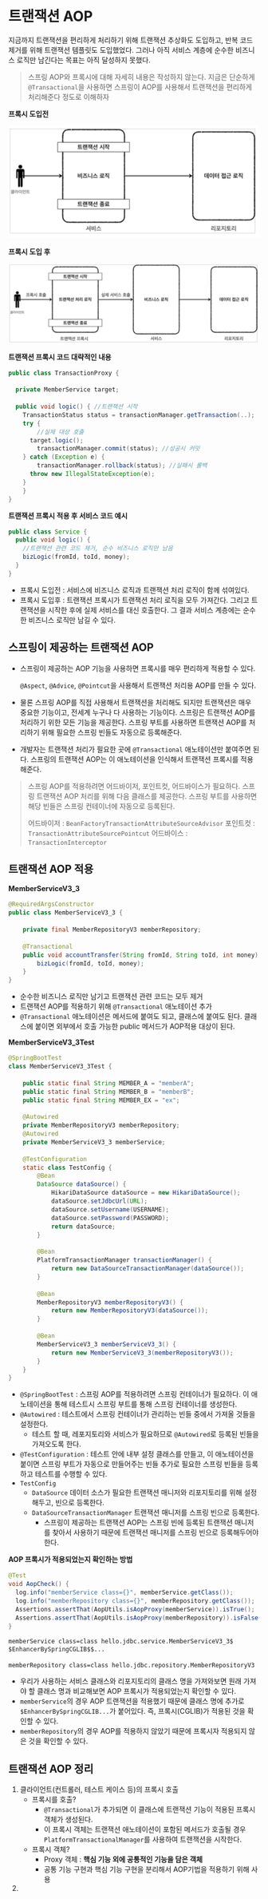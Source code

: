 # 트랜잭션 AOP

지금까지 트랜잭션을 편리하게 처리하기 위해 트랜잭션 추상화도 도입하고, 반복 코드 제거를 위해 트랜잭션 템플릿도 도입했었다. 그러나 아직 서비스 계층에 순수한 비즈니스 로직만 남긴다는 목표는 아직 달성하지 못했다.



> 스프링 AOP와 프록시에 대해 자세히 내용은 작성하지 않는다.
> 지금은 단순하게 `@Transactional`을 사용하면 스프링이 AOP를 사용해서 트랜잭션을 편리하게 처리해준다 정도로 이해하자



**프록시 도입전**

![image-20220523164351233](../../md-images/image-20220523164351233.png)

**프록시 도입 후**

![image-20220523164345609](../../md-images/image-20220523164345609.png)



**트랜잭션 프록시 코드 대략적인 내용**

~~~java
public class TransactionProxy {
  
  private MemberService target;
  
  public void logic() { //트랜잭션 시작
    TransactionStatus status = transactionManager.getTransaction(..);
    try {
	  	//실제 대상 호출 
      target.logic();
	  	transactionManager.commit(status); //성공시 커밋 
    } catch (Exception e) {
	  	transactionManager.rollback(status); //실패시 롤백
      throw new IllegalStateException(e);
    }
	} 
}
~~~

**트랜잭션 프록시 적용 후 서비스 코드 예시**

~~~java
public class Service {
  public void logic() {
    //트랜잭션 관련 코드 제거, 순수 비즈니스 로직만 남음
    bizLogic(fromId, toId, money);
  }
}
~~~

* 프록시 도입전 : 서비스에 비즈니스 로직과 트랜잭션 처리 로직이 함께 섞여있다.
* 프록시 도입후 : 트랜잭션 프록시가 트랜잭션 처리 로직을 모두 가져간다. 그리고 트랜잭션을 시작한 후에 실제 서비스를 대신 호출한다. 그 결과 서비스 계층에는 순수한 비즈니스 로직만 남길 수 있다.



## 스프링이 제공하는 트랜잭션 AOP

* 스프링이 제공하는 AOP 기능을 사용하면 프록시를 매우 편리하게 적용할 수 있다.

  `@Aspect`, `@Advice`, `@Pointcut`을 사용해서 트랜잭션 처리용 AOP를 만들 수 있다.

* 물론 스프링 AOP를 직접 사용해서 트랜잭션을 처리해도 되지만 트랜잭션은 매우 중요한 기능이고, 전세계 누구나 다 사용하는 기능이다. 스프링은 트랜잭션 AOP를 처리하기 위한 모든 기능을 제공한다. 스프링 부트를 사용하면 트랜잭션 AOP를 처리하기 위해 필요한 스프링 빈들도 자동으로 등록해준다.

* 개발자는 트랜잭션 처리가 필요한 곳에 `@Transactional` 애노테이션만 붙여주면 된다. 스프링의 트랜잭션 AOP는 이 애노테이션을 인식해서 트랜잭션 프록시를 적용해준다.

> 스프링 AOP를 적용하려면 어드바이저, 포인트컷, 어드바이스가 필요하다. 스프링 트랜잭션 AOP 처리를 위해 다음 클래스를 제공한다.
> 스프링 부트를 사용하면 해당 빈들은 스프링 컨테이너에 자동으로 등록된다.
>
> 어드바이저 : `BeanFactoryTransactionAttributeSourceAdvisor`
> 포인트컷 : `TransactionAttributeSourcePointcut`
> 어드바이스 : `TransactionInterceptor`



## 트랜잭션 AOP 적용



**MemberServiceV3_3**

~~~java
@RequiredArgsConstructor
public class MemberServiceV3_3 {

    private final MemberRepositoryV3 memberRepository;

    @Transactional
    public void accountTransfer(String fromId, String toId, int money) throws SQLException {
        bizLogic(fromId, toId, money);
    }
}
~~~

* 순수한 비즈니스 로직만 남기고 트랜잭션 관련 코드는 모두 제거
* 트랜잭션 AOP를 적용하기 위해 `@Transactional` 애노테이션 추가
* `@Transactional` 애노테이션은 메서드에 붙여도 되고, 클래스에 붙여도 된다. 클래스에 붙이면 외부에서 호출 가능한 public 메서드가 AOP적용 대상이 된다.

**MemberServiceV3_3Test**

~~~java
@SpringBootTest
class MemberServiceV3_3Test {

    public static final String MEMBER_A = "memberA";
    public static final String MEMBER_B = "memberB";
    public static final String MEMBER_EX = "ex";

    @Autowired
    private MemberRepositoryV3 memberRepository;
    @Autowired
    private MemberServiceV3_3 memberService;

    @TestConfiguration
    static class TestConfig {
        @Bean
        DataSource dataSource() {
            HikariDataSource dataSource = new HikariDataSource();
            dataSource.setJdbcUrl(URL);
            dataSource.setUsername(USERNAME);
            dataSource.setPassword(PASSWORD);
            return dataSource;
        }

        @Bean
        PlatformTransactionManager transactionManager() {
            return new DataSourceTransactionManager(dataSource());
        }

        @Bean
        MemberRepositoryV3 memberRepositoryV3() {
            return new MemberRepositoryV3(dataSource());
        }

        @Bean
        MemberServiceV3_3 memberServiceV3_3() {
            return new MemberServiceV3_3(memberRepositoryV3());
        }
    }
}
~~~

* `@SpringBootTest` : 스프링 AOP를 적용하려면 스프링 컨테이너가 필요하다. 이 애노테이션을 통해 테스트시 스프링 부트를 통해 스프링 컨테이너를 생성한다.
* `@Autowired` : 테스트에서 스프링 컨테이너가 관리하는 빈들 중에서 가져올 것들을 설정한다. 
  * 테스트 할 때, 레포지토리와 서비스가 필요하므로 `@Autowired`로 등록된 빈들을 가져오도록 한다.
* `@TestConfiguration` : 테스트 안에 내부 설정 클래스를 만들고, 이 애노테이션을 붙이면 스프링 부트가 자동으로 만들어주는 빈들 추가로 필요한 스프링 빈들을 등록하고 테스트를 수행할 수 있다.
* `TestConfig`
  * `DataSource` 데이터 소스가 필요한 트랜잭션 매니저와 리포지토리를 위해 설정해두고, 빈으로 등록한다.
  * `DataSourceTransactionManager` 트랜잭션 매니저를 스프링 빈으로 등록한다.
    * 스프링이 제공하는 트랜잭션 AOP는 스프링 빈에 등록된 트랜잭션 매니저를 찾아서 사용하기 때문에 트랜잭션 매니저를 스프링 빈으로 등록해두어야 한다.



**AOP 프록시가 적용되었는지 확인하는 방법**

~~~java
@Test
void AopCheck() {
  log.info("memberService class={}", memberService.getClass());
  log.info("memberRepository class={}", memberRepository.getClass());
  Assertions.assertThat(AopUtils.isAopProxy(memberService)).isTrue();
  Assertions.assertThat(AopUtils.isAopProxy(memberRepository)).isFalse();
}
~~~

```
memberService class=class hello.jdbc.service.MemberServiceV3_3$
$EnhancerBySpringCGLIB$$...

memberRepository class=class hello.jdbc.repository.MemberRepositoryV3
```

* 우리가 사용하는 서비스 클래스와 리포지토리의 클래스 명을 가져와보면 원래 가져야 할 클래스 명과 비교해보면 AOP 프록시가 적용되었는지 확인할 수 있다.
* `memberService`의 경우 AOP 트랜잭션을 적용했기 때문에 클래스 명에 추가로 `$EnhancerBySpringCGLIB...`가 붙어있다. 즉, 프록시(CGLIB)가 적용된 것을 확인할 수 있다.
* `memberRepository`의 경우 AOP를 적용하지 않았기 때문에 프록시자 적용되지 않은 것을 확인할 수 있다.



## 트랜잭션 AOP 정리

1. 클라이언트(컨트롤러, 테스트 케이스 등)의 프록시 호출
   * 프록시를 호출?
     *  `@Transactional`가 추가되면 이 클래스에 트랜잭션 기능이 적용된 프록시 객체가 생성된다.
     * 이 프록시 객체는 트랜잭션 애노테이션이 포함된 메서드가 호출될 경우 `PlatformTransactionalManager`를 사용하여 트랜잭션을 시작한다.
   * 프록시 객체?
     * Proxy 객체 : **핵심 기능 외에 공통적인 기능을 담은 객체**
     * 공통 기능 구현과 핵심 기능 구현을 분리해서 AOP기법을 적용하기 위해 사용
2. 

